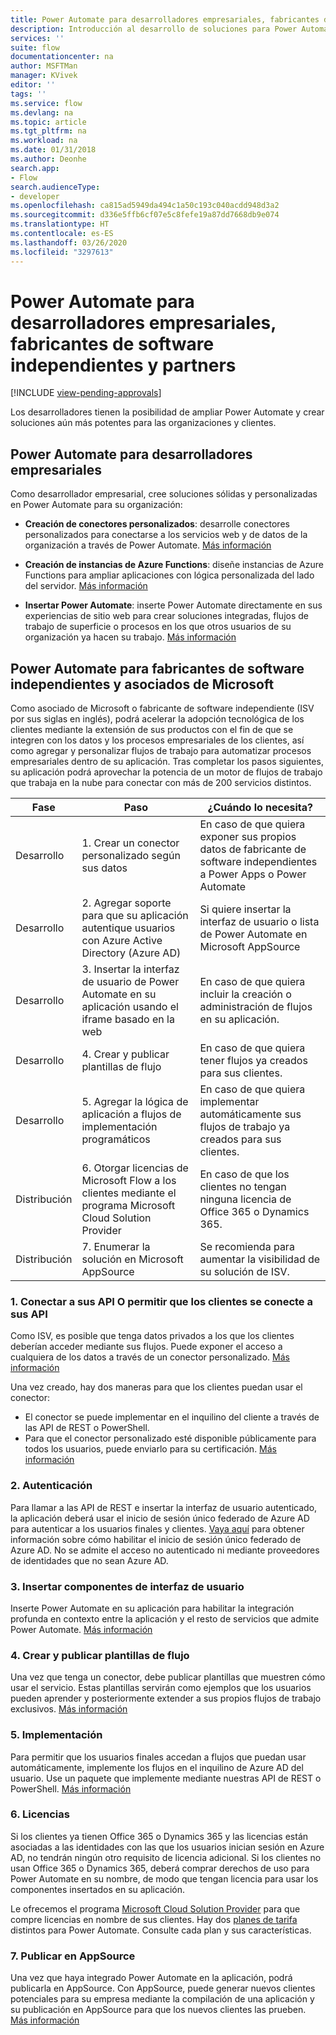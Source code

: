 ```yaml
---
title: Power Automate para desarrolladores empresariales, fabricantes de software independientes y partners | Microsoft Docs
description: Introducción al desarrollo de soluciones para Power Automate.
services: ''
suite: flow
documentationcenter: na
author: MSFTMan
manager: KVivek
editor: ''
tags: ''
ms.service: flow
ms.devlang: na
ms.topic: article
ms.tgt_pltfrm: na
ms.workload: na
ms.date: 01/31/2018
ms.author: Deonhe
search.app:
- Flow
search.audienceType:
- developer
ms.openlocfilehash: ca815ad5949da494c1a50c193c040acdd948d3a2
ms.sourcegitcommit: d336e5ffb6cf07e5c8fefe19a87dd7668db9e074
ms.translationtype: HT
ms.contentlocale: es-ES
ms.lasthandoff: 03/26/2020
ms.locfileid: "3297613"
---
```

# <a name="power-automate-for-enterprise-developers-isvs-and-partners"></a>Power Automate para desarrolladores empresariales, fabricantes de software independientes y partners
[!INCLUDE [view-pending-approvals](../includes/cc-rebrand.md)]

Los desarrolladores tienen la posibilidad de ampliar Power Automate y crear soluciones aún más potentes para las organizaciones y clientes.

## <a name="power-automate-for-enterprise-developers"></a>Power Automate para desarrolladores empresariales

Como desarrollador empresarial, cree soluciones sólidas y personalizadas en Power Automate para su organización:

- **Creación de conectores personalizados**: desarrolle conectores personalizados para conectarse a los servicios web y de datos de la organización a través de Power Automate. [Más información](https://docs.microsoft.com/connectors/custom-connectors/)

- **Creación de instancias de Azure Functions**: diseñe instancias de Azure Functions para ampliar aplicaciones con lógica personalizada del lado del servidor. [Más información](/azure/azure-functions/app-service-export-api-to-powerapps-and-flow)

- **Insertar Power Automate**: inserte Power Automate directamente en sus experiencias de sitio web para crear soluciones integradas, flujos de trabajo de superficie o procesos en los que otros usuarios de su organización ya hacen su trabajo. [Más información](embed-flow-dev.md)

## <a name="power-automate-for-isvs-and-microsoft-partners"></a>Power Automate para fabricantes de software independientes y asociados de Microsoft

Como asociado de Microsoft o fabricante de software independiente (ISV por sus siglas en inglés), podrá acelerar la adopción tecnológica de los clientes mediante la extensión de sus productos con el fin de que se integren con los datos y los procesos empresariales de los clientes, así como agregar y personalizar flujos de trabajo para automatizar procesos empresariales dentro de su aplicación. Tras completar los pasos siguientes, su aplicación podrá aprovechar la potencia de un motor de flujos de trabajo que trabaja en la nube para conectar con más de 200 servicios distintos.

| Fase | Paso | ¿Cuándo lo necesita? |
| --- | --- | --- |
| Desarrollo | 1. Crear un conector personalizado según sus datos | En caso de que quiera exponer sus propios datos de fabricante de software independientes a Power Apps o Power Automate |
| Desarrollo | 2. Agregar soporte para que su aplicación autentique usuarios con Azure Active Directory (Azure AD) | Si quiere insertar la interfaz de usuario o lista de Power Automate en Microsoft AppSource | 
| Desarrollo | 3. Insertar la interfaz de usuario de Power Automate en su aplicación usando el iframe basado en la web | En caso de que quiera incluir la creación o administración de flujos en su aplicación. | 
| Desarrollo | 4. Crear y publicar plantillas de flujo | En caso de que quiera tener flujos ya creados para sus clientes. | 
| Desarrollo | 5. Agregar la lógica de aplicación a flujos de implementación programáticos | En caso de que quiera implementar automáticamente sus flujos de trabajo ya creados para sus clientes. | 
| Distribución | 6. Otorgar licencias de Microsoft Flow a los clientes mediante el programa Microsoft Cloud Solution Provider | En caso de que los clientes no tengan ninguna licencia de Office 365 o Dynamics 365. |
| Distribución | 7. Enumerar la solución en Microsoft AppSource | Se recomienda para aumentar la visibilidad de su solución de ISV. |

### <a name="1-connecting-to-your-apis-or-enabling-customers-to-connect-to-your-apis"></a>1. Conectar a sus API O permitir que los clientes se conecte a sus API

Como ISV, es posible que tenga datos privados a los que los clientes deberían acceder mediante sus flujos. Puede exponer el acceso a cualquiera de los datos a través de un conector personalizado. [Más información](https://docs.microsoft.com/connectors/custom-connectors/)

Una vez creado, hay dos maneras para que los clientes puedan usar el conector:
- El conector se puede implementar en el inquilino del cliente a través de las API de REST o PowerShell.
- Para que el conector personalizado esté disponible públicamente para todos los usuarios, puede enviarlo para su certificación. [Más información](https://docs.microsoft.com/connectors/custom-connectors/submit-certification)

### <a name="2-authentication"></a>2. Autenticación 

Para llamar a las API de REST e insertar la interfaz de usuario autenticado, la aplicación deberá usar el inicio de sesión único federado de Azure AD para autenticar a los usuarios finales y clientes. [Vaya aquí](https://identity.microsoft.com/) para obtener información sobre cómo habilitar el inicio de sesión único federado de Azure AD. No se admite el acceso no autenticado ni mediante proveedores de identidades que no sean Azure AD. 

### <a name="3-embedding-ui-components"></a>3. Insertar componentes de interfaz de usuario

Inserte Power Automate en su aplicación para habilitar la integración profunda en contexto entre la aplicación y el resto de servicios que admite Power Automate. [Más información](embed-flow-dev.md)

### <a name="4-create-and-publish-flow-templates"></a>4. Crear y publicar plantillas de flujo

Una vez que tenga un conector, debe publicar plantillas que muestren cómo usar el servicio. Estas plantillas servirán como ejemplos que los usuarios pueden aprender y posteriormente extender a sus propios flujos de trabajo exclusivos. [Más información](../publish-a-template.md)

### <a name="5-deployment"></a>5. Implementación

Para permitir que los usuarios finales accedan a flujos que puedan usar automáticamente, implemente los flujos en el inquilino de Azure AD del usuario. Use un paquete que implemente mediante nuestras API de REST o PowerShell. [Más información](https://docs.microsoft.com/powerapps/export-import-packages)

### <a name="6-licensing"></a>6. Licencias

Si los clientes ya tienen Office 365 o Dynamics 365 y las licencias están asociadas a las identidades con las que los usuarios inician sesión en Azure AD, no tendrán ningún otro requisito de licencia adicional. Si los clientes no usan Office 365 o Dynamics 365, deberá comprar derechos de uso para Power Automate en su nombre, de modo que tengan licencia para usar los componentes insertados en su aplicación.

Le ofrecemos el programa [Microsoft Cloud Solution Provider](https://partner.microsoft.com/cloud-solution-provider) para que compre licencias en nombre de sus clientes. Hay dos [planes de tarifa](https://flow.microsoft.com/pricing/) distintos para Power Automate. Consulte cada plan y sus características.

### <a name="7-list-on-appsource"></a>7. Publicar en AppSource

Una vez que haya integrado Power Automate en la aplicación, podrá publicarla en AppSource. Con AppSource, puede generar nuevos clientes potenciales para su empresa mediante la compilación de una aplicación y su publicación en AppSource para que los nuevos clientes las prueben. [Más información](dev-appsource-test-drive.md)
